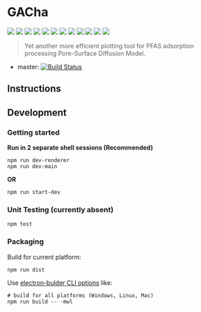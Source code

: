 # GACha

![](https://img.shields.io/badge/Electron-3.1.9-yellowgreen)
![](https://img.shields.io/badge/React-16.8.6-green)
![](https://img.shields.io/badge/TypeScript-3.4.5-ff69b4)
![](https://img.shields.io/badge/Mobx-5.15.4-informational)
![](https://img.shields.io/badge/AntDesign-4.1.4-lightgrey)
![](https://img.shields.io/badge/Webpack-4.32.2-9cf)
![](https://img.shields.io/badge/Less-3.11.1-ddee44)
![](https://img.shields.io/badge/Jest-24.8.0-c2c2c2)
![](https://img.shields.io/badge/d3-5.16.0-22aacc)
![](https://img.shields.io/badge/log4js-6.2.1-adeead)
![](https://img.shields.io/badge/lowdb-1.0.0-cc8844)
![](https://img.shields.io/badge/license-GPL%203.0-blue)

> Yet another more efficient plotting tool for PFAS adsorption processing Pore-Surface Diffusion Model.

* master: [![Build Status](https://travis-ci.com/zohoMatt/gacha.svg?branch=master)](https://travis-ci.com/zohoMatt/gacha)

## Instructions

## Development

### Getting started

**Run in 2 separate shell sessions (Recommended)**
```
npm run dev-renderer
npm run dev-main
```
**OR**
```
npm run start-dev
```

### Unit Testing (currently absent)

```
npm test
```

### Packaging

Build for current platform:
```
npm run dist
```
Use [electron-bulder CLI options](https://www.electron.build/cli) like:
```
# build for all platforms (Windows, Linux, Mac)
npm run build -- -mwl
```
